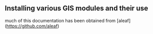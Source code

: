 ## Installing various GIS modules and their use
much of this documentation has been obtained from [aleaf] (https://github.com/aleaf)
